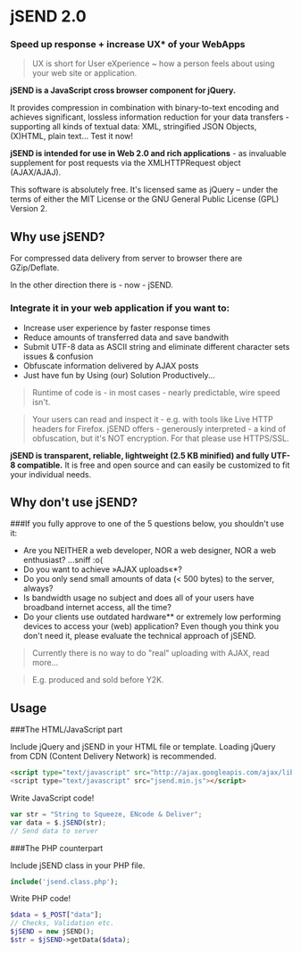 # jSEND 2.0 

### Speed up response + increase UX* of your WebApps
> UX is short for User eXperience ~ how a person feels about using your web site or application.

**jSEND is a JavaScript cross browser component for jQuery.**

It provides compression in combination with binary-to-text encoding and achieves significant, lossless information reduction for your data transfers - supporting all kinds of textual data: XML, stringified JSON Objects, (X)HTML, plain text... Test it now!

**jSEND is intended for use in Web 2.0 and rich applications** - as invaluable supplement for post requests via the XMLHTTPRequest object (AJAX/AJAJ).

This software is absolutely free. It's licensed same as jQuery – under the terms of either the MIT License or the GNU General Public License (GPL) Version 2.

## Why use jSEND?

For compressed data delivery from server to browser there are GZip/Deflate.

In the other direction there is - now - jSEND.
### Integrate it in your web application if you want to:
* Increase user experience by faster response times
* Reduce amounts of transferred data and save bandwith
* Submit UTF-8 data as ASCII string and eliminate different character sets issues & confusion
* Obfuscate information delivered by AJAX posts
* Just have fun by Using (our) Solution Productively...

> Runtime of code is - in most cases - nearly predictable, wire speed isn't.

> Your users can read and inspect it - e.g. with tools like Live HTTP headers for Firefox. jSEND offers - generously interpreted - a kind of obfuscation, but it's NOT encryption. For that please use HTTPS/SSL.

**jSEND is transparent, reliable, lightweight (2.5 KB minified) and fully UTF-8 compatible.** It is free and open source and can easily be customized to fit your individual needs.

## Why don't use jSEND?

###If you fully approve to one of the 5 questions below, you shouldn't use it:
* Are you NEITHER a web developer, NOR a web designer, NOR a web enthusiast? ...sniff :o(
* Do you want to achieve »AJAX uploads«*?
* Do you only send small amounts of data (< 500 bytes) to the server, always?
* Is bandwidth usage no subject and does all of your users have broadband internet access, all the time?
* Do your clients use outdated hardware** or extremely low performing devices to access your (web) application?
Even though you think you don't need it, please evaluate the technical approach of jSEND.

> Currently there is no way to do "real" uploading with AJAX, read more... 

> E.g. produced and sold before Y2K.

## Usage

###The HTML/JavaScript part

Include jQuery and jSEND in your HTML file or template. 
Loading jQuery from CDN (Content Delivery Network) is recommended.

```html
<script type="text/javascript" src="http://ajax.googleapis.com/ajax/libs/jquery/1.4/jquery.min.js"><script> 
<script type="text/javascript" src="jsend.min.js"></script>
```
Write JavaScript code!

```javascript
var str = "String to Squeeze, ENcode & Deliver"; 
var data = $.jSEND(str); 
// Send data to server
```
###The PHP counterpart

Include jSEND class in your PHP file.
```php
include('jsend.class.php');
```
Write PHP code!
```php
$data = $_POST["data"]; 
// Checks, Validation etc. 
$jSEND = new jSEND(); 
$str = $jSEND->getData($data);
```
